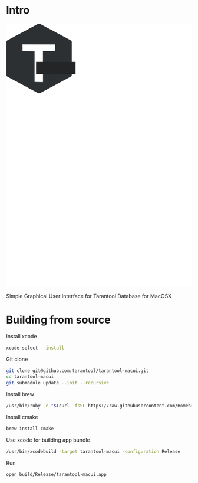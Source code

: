 # Intro

![logo](https://raw.githubusercontent.com/tarantool/tarantool-macui/master/tnt-macui.svg?sanitize=true)


Simple Graphical User Interface for Tarantool Database for MacOSX

# Building from source

Install xcode 

``` bash
xcode-select --install
```

Git clone 

``` bash
git clone git@github.com:tarantool/tarantool-macui.git
cd tarantool-macui
git submodule update --init --recursive 
```

Install brew

``` bash
/usr/bin/ruby -e "$(curl -fsSL https://raw.githubusercontent.com/Homebrew/install/master/install)"
```

Install cmake

``` bash
brew install cmake
```

Use xcode for building app bundle

``` bash
/usr/bin/xcodebuild -target tarantool-macui -configuration Release
```

Run
``` bash
open build/Release/tarantool-macui.app
```
